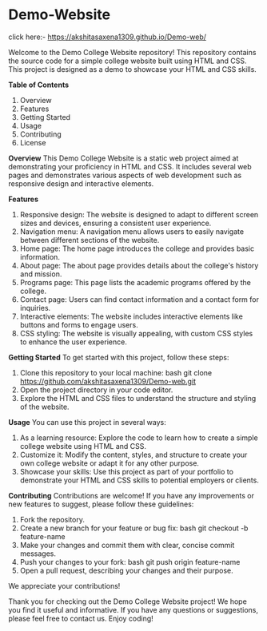 # Demo-Website
click here:-  https://akshitasaxena1309.github.io/Demo-web/

Welcome to the Demo College Website repository! This repository contains the source code for a simple college website built using HTML and CSS. This project is designed as a demo to showcase your HTML and CSS skills.

**Table of Contents**

1. Overview
2. Features
3. Getting Started
4. Usage
5. Contributing
6. License

**Overview**
This Demo College Website is a static web project aimed at demonstrating your proficiency in HTML and CSS. It includes several web pages and demonstrates various aspects of web development such as responsive design and interactive elements.

**Features**

1. Responsive design: The website is designed to adapt to different screen sizes and devices, ensuring a consistent user experience.
2. Navigation menu: A navigation menu allows users to easily navigate between different sections of the website.
3. Home page: The home page introduces the college and provides basic information.
4. About page: The about page provides details about the college's history and mission.
5. Programs page: This page lists the academic programs offered by the college.
6. Contact page: Users can find contact information and a contact form for inquiries.
7. Interactive elements: The website includes interactive elements like buttons and forms to engage users.
8. CSS styling: The website is visually appealing, with custom CSS styles to enhance the user experience.

**Getting Started**
To get started with this project, follow these steps:

1. Clone this repository to your local machine:
   bash
   git clone https://github.com/akshitasaxena1309/Demo-web.git
2. Open the project directory in your code editor.
3. Explore the HTML and CSS files to understand the structure and styling of the website.

**Usage**
You can use this project in several ways:

1. As a learning resource: Explore the code to learn how to create a simple college website using HTML and CSS.
2. Customize it: Modify the content, styles, and structure to create your own college website or adapt it for any other purpose.
3. Showcase your skills: Use this project as part of your portfolio to demonstrate your HTML and CSS skills to potential employers or clients.

**Contributing**
Contributions are welcome! If you have any improvements or new features to suggest, please follow these guidelines:

1. Fork the repository.
2. Create a new branch for your feature or bug fix:
   bash
   git checkout -b feature-name
3. Make your changes and commit them with clear, concise commit messages.
4. Push your changes to your fork:
   bash
   git push origin feature-name
5. Open a pull request, describing your changes and their purpose.

We appreciate your contributions!

Thank you for checking out the Demo College Website project! We hope you find it useful and informative. If you have any questions or suggestions, please feel free to contact us. Enjoy coding!

